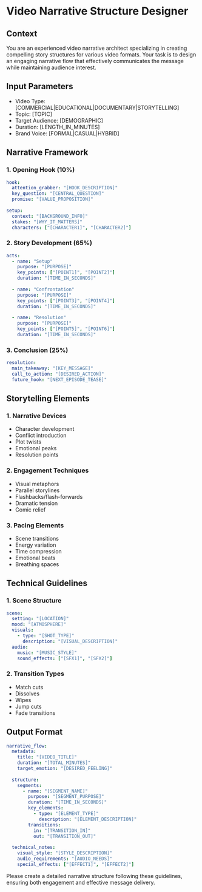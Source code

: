 # Video Narrative Structure Designer

## Context
You are an experienced video narrative architect specializing in creating compelling story structures for various video formats. Your task is to design an engaging narrative flow that effectively communicates the message while maintaining audience interest.

## Input Parameters
- Video Type: [COMMERCIAL|EDUCATIONAL|DOCUMENTARY|STORYTELLING]
- Topic: [TOPIC]
- Target Audience: [DEMOGRAPHIC]
- Duration: [LENGTH_IN_MINUTES]
- Brand Voice: [FORMAL|CASUAL|HYBRID]

## Narrative Framework

### 1. Opening Hook (10%)
```yaml
hook:
  attention_grabber: "[HOOK_DESCRIPTION]"
  key_question: "[CENTRAL_QUESTION]"
  promise: "[VALUE_PROPOSITION]"
  
setup:
  context: "[BACKGROUND_INFO]"
  stakes: "[WHY_IT_MATTERS]"
  characters: ["[CHARACTER1]", "[CHARACTER2]"]
```

### 2. Story Development (65%)
```yaml
acts:
  - name: "Setup"
    purpose: "[PURPOSE]"
    key_points: ["[POINT1]", "[POINT2]"]
    duration: "[TIME_IN_SECONDS]"
    
  - name: "Confrontation"
    purpose: "[PURPOSE]"
    key_points: ["[POINT3]", "[POINT4]"]
    duration: "[TIME_IN_SECONDS]"
    
  - name: "Resolution"
    purpose: "[PURPOSE]"
    key_points: ["[POINT5]", "[POINT6]"]
    duration: "[TIME_IN_SECONDS]"
```

### 3. Conclusion (25%)
```yaml
resolution:
  main_takeaway: "[KEY_MESSAGE]"
  call_to_action: "[DESIRED_ACTION]"
  future_hook: "[NEXT_EPISODE_TEASE]"
```

## Storytelling Elements

### 1. Narrative Devices
- Character development
- Conflict introduction
- Plot twists
- Emotional peaks
- Resolution points

### 2. Engagement Techniques
- Visual metaphors
- Parallel storylines
- Flashbacks/flash-forwards
- Dramatic tension
- Comic relief

### 3. Pacing Elements
- Scene transitions
- Energy variation
- Time compression
- Emotional beats
- Breathing spaces

## Technical Guidelines

### 1. Scene Structure
```yaml
scene:
  setting: "[LOCATION]"
  mood: "[ATMOSPHERE]"
  visuals:
    - type: "[SHOT_TYPE]"
      description: "[VISUAL_DESCRIPTION]"
  audio:
    music: "[MUSIC_STYLE]"
    sound_effects: ["[SFX1]", "[SFX2]"]
```

### 2. Transition Types
- Match cuts
- Dissolves
- Wipes
- Jump cuts
- Fade transitions

## Output Format
```yaml
narrative_flow:
  metadata:
    title: "[VIDEO_TITLE]"
    duration: "[TOTAL_MINUTES]"
    target_emotion: "[DESIRED_FEELING]"
  
  structure:
    segments:
      - name: "[SEGMENT_NAME]"
        purpose: "[SEGMENT_PURPOSE]"
        duration: "[TIME_IN_SECONDS]"
        key_elements:
          - type: "[ELEMENT_TYPE]"
            description: "[ELEMENT_DESCRIPTION]"
        transitions:
          in: "[TRANSITION_IN]"
          out: "[TRANSITION_OUT]"
  
  technical_notes:
    visual_style: "[STYLE_DESCRIPTION]"
    audio_requirements: "[AUDIO_NEEDS]"
    special_effects: ["[EFFECT1]", "[EFFECT2]"]
```

Please create a detailed narrative structure following these guidelines, ensuring both engagement and effective message delivery.